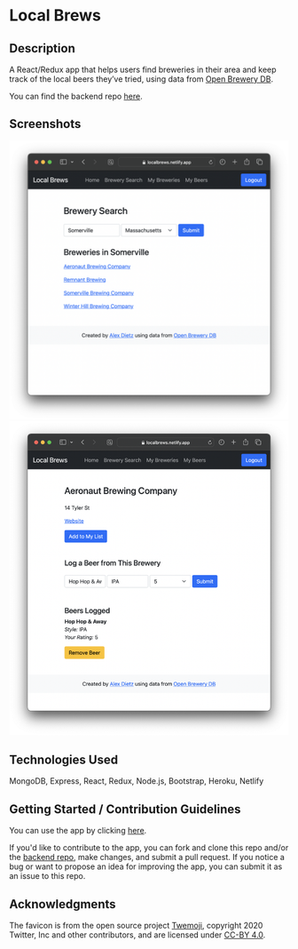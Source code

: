 # Local Brews

## Description 
A React/Redux app that helps users find breweries in their area and keep track of the local beers they’ve tried, using data from [Open Brewery DB](https://www.openbrewerydb.org). 

You can find the backend repo [here](https://github.com/alexdietz1988/local-brews-backend).

## Screenshots
<img width=600 alt="screenshot1" src="https://raw.githubusercontent.com/alexdietz1988/LocalBrews/main/screenshots/screenshot1.png">
<img width=600 alt="screenshot2" src="https://raw.githubusercontent.com/alexdietz1988/LocalBrews/main/screenshots/screenshot2.png">

## Technologies Used
MongoDB, Express, React, Redux, Node.js, Bootstrap, Heroku, Netlify

## Getting Started / Contribution Guidelines
You can use the app by clicking [here](https://localbrews.netlify.app/).

If you'd like to contribute to the app, you can fork and clone this repo and/or the [backend repo](https://github.com/alexdietz1988/local-brews-backend), make changes, and submit a pull request. If you notice a bug or want to propose an idea for improving the app, you can submit it as an issue to this repo.

## Acknowledgments
The favicon is from the open source project [Twemoji](https://twemoji.twitter.com), copyright 2020 Twitter, Inc and other contributors, and are licensed under [CC-BY 4.0](https://creativecommons.org/licenses/by/4.0/).
